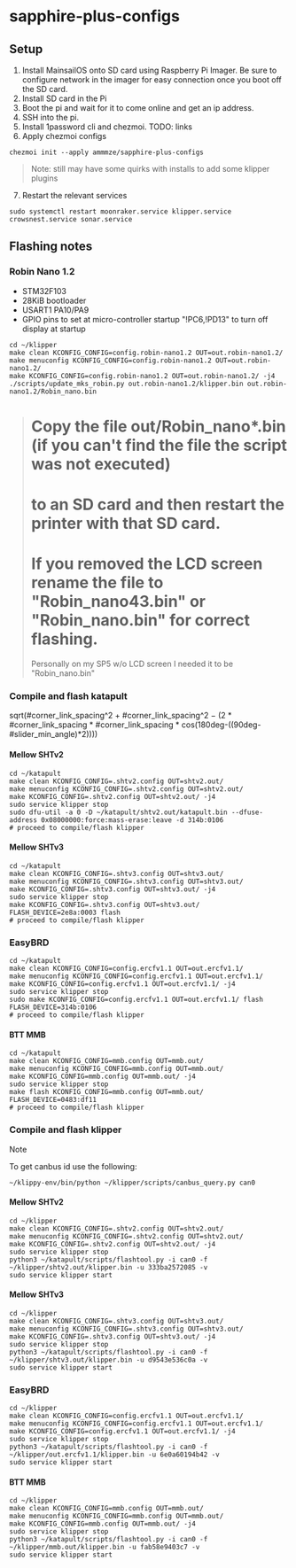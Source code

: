 # sapphire-plus-configs

## Setup

1. Install MainsailOS onto SD card using Raspberry Pi Imager. Be sure to configure network in the imager for easy connection once you boot off the SD card.
2. Install SD card in the Pi
3. Boot the pi and wait for it to come online and get an ip address.
4. SSH into the pi.
5. Install 1password cli and chezmoi. TODO: links
6. Apply chezmoi configs
  ```shell
  chezmoi init --apply ammmze/sapphire-plus-configs
  ```
  > Note: still may have some quirks with installs to add some klipper plugins
7. Restart the relevant services
  ```shell
  sudo systemctl restart moonraker.service klipper.service crowsnest.service sonar.service
  ```

## Flashing notes

### Robin Nano 1.2

* STM32F103
* 28KiB bootloader
* USART1 PA10/PA9
* GPIO pins to set at micro-controller startup "!PC6,!PD13" to turn off display at startup

```shell
cd ~/klipper
make clean KCONFIG_CONFIG=config.robin-nano1.2 OUT=out.robin-nano1.2/
make menuconfig KCONFIG_CONFIG=config.robin-nano1.2 OUT=out.robin-nano1.2/
make KCONFIG_CONFIG=config.robin-nano1.2 OUT=out.robin-nano1.2/ -j4
./scripts/update_mks_robin.py out.robin-nano1.2/klipper.bin out.robin-nano1.2/Robin_nano.bin
```

> # Copy the file out/Robin_nano*.bin (if you can't find the file the script was not executed)
> # to an SD card and then restart the printer with that SD card.
> # If you removed the LCD screen rename the file to "Robin_nano43.bin" or "Robin_nano.bin" for correct flashing.
> Personally on my SP5 w/o LCD screen I needed it to be "Robin_nano.bin"

### Compile and flash katapult
sqrt(#corner_link_spacing^2 + #corner_link_spacing^2 − (2 * #corner_link_spacing * #corner_link_spacing * cos(180deg-((90deg-#slider_min_angle)*2))))
#### Mellow SHTv2

```shell
cd ~/katapult
make clean KCONFIG_CONFIG=.shtv2.config OUT=shtv2.out/
make menuconfig KCONFIG_CONFIG=.shtv2.config OUT=shtv2.out/
make KCONFIG_CONFIG=.shtv2.config OUT=shtv2.out/ -j4
sudo service klipper stop
sudo dfu-util -a 0 -D ~/katapult/shtv2.out/katapult.bin --dfuse-address 0x08000000:force:mass-erase:leave -d 314b:0106
# proceed to compile/flash klipper
```

#### Mellow SHTv3

```shell
cd ~/katapult
make clean KCONFIG_CONFIG=.shtv3.config OUT=shtv3.out/
make menuconfig KCONFIG_CONFIG=.shtv3.config OUT=shtv3.out/
make KCONFIG_CONFIG=.shtv3.config OUT=shtv3.out/ -j4
sudo service klipper stop
make KCONFIG_CONFIG=.shtv3.config OUT=shtv3.out/ FLASH_DEVICE=2e8a:0003 flash
# proceed to compile/flash klipper
```

### EasyBRD

```shell
cd ~/katapult
make clean KCONFIG_CONFIG=config.ercfv1.1 OUT=out.ercfv1.1/
make menuconfig KCONFIG_CONFIG=config.ercfv1.1 OUT=out.ercfv1.1/
make KCONFIG_CONFIG=config.ercfv1.1 OUT=out.ercfv1.1/ -j4
sudo service klipper stop
sudo make KCONFIG_CONFIG=config.ercfv1.1 OUT=out.ercfv1.1/ flash FLASH_DEVICE=314b:0106
# proceed to compile/flash klipper
```

#### BTT MMB

```shell
cd ~/katapult
make clean KCONFIG_CONFIG=mmb.config OUT=mmb.out/
make menuconfig KCONFIG_CONFIG=mmb.config OUT=mmb.out/
make KCONFIG_CONFIG=mmb.config OUT=mmb.out/ -j4
sudo service klipper stop
make flash KCONFIG_CONFIG=mmb.config OUT=mmb.out/ FLASH_DEVICE=0483:df11
# proceed to compile/flash klipper
```

### Compile and flash klipper

> [!NOTE]
> To get canbus id use the following:
> ```shell
> ~/klippy-env/bin/python ~/klipper/scripts/canbus_query.py can0
> ```

#### Mellow SHTv2

```shell
cd ~/klipper
make clean KCONFIG_CONFIG=.shtv2.config OUT=shtv2.out/
make menuconfig KCONFIG_CONFIG=.shtv2.config OUT=shtv2.out/
make KCONFIG_CONFIG=.shtv2.config OUT=shtv2.out/ -j4
sudo service klipper stop
python3 ~/katapult/scripts/flashtool.py -i can0 -f ~/klipper/shtv2.out/klipper.bin -u 333ba2572085 -v
sudo service klipper start
```

#### Mellow SHTv3

```shell
cd ~/klipper
make clean KCONFIG_CONFIG=.shtv3.config OUT=shtv3.out/
make menuconfig KCONFIG_CONFIG=.shtv3.config OUT=shtv3.out/
make KCONFIG_CONFIG=.shtv3.config OUT=shtv3.out/ -j4
sudo service klipper stop
python3 ~/katapult/scripts/flashtool.py -i can0 -f ~/klipper/shtv3.out/klipper.bin -u d9543e536c0a -v
sudo service klipper start
```


### EasyBRD


```shell
cd ~/klipper
make clean KCONFIG_CONFIG=config.ercfv1.1 OUT=out.ercfv1.1/
make menuconfig KCONFIG_CONFIG=config.ercfv1.1 OUT=out.ercfv1.1/
make KCONFIG_CONFIG=config.ercfv1.1 OUT=out.ercfv1.1/ -j4
sudo service klipper stop
python3 ~/katapult/scripts/flashtool.py -i can0 -f ~/klipper/out.ercfv1.1/klipper.bin -u 6e0a60194b42 -v
sudo service klipper start
```

#### BTT MMB

```shell
cd ~/klipper
make clean KCONFIG_CONFIG=mmb.config OUT=mmb.out/
make menuconfig KCONFIG_CONFIG=mmb.config OUT=mmb.out/
make KCONFIG_CONFIG=mmb.config OUT=mmb.out/ -j4
sudo service klipper stop
python3 ~/katapult/scripts/flashtool.py -i can0 -f ~/klipper/mmb.out/klipper.bin -u fab58e9403c7 -v
sudo service klipper start
```
